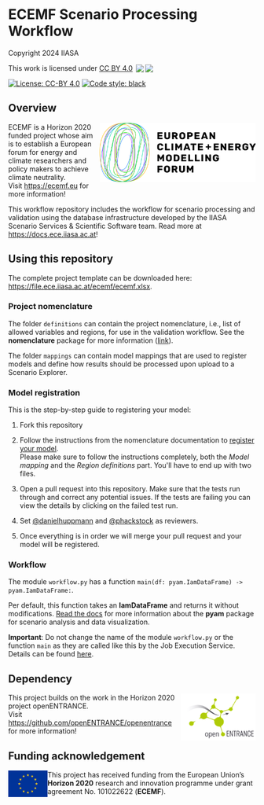 # ECEMF Scenario Processing Workflow

Copyright 2024 IIASA

This work is licensed under <a href="http://creativecommons.org/licenses/by/4.0/" target="_blank" rel="license noopener noreferrer" style="display:inline-block;">CC BY 4.0</a> <a href="http://creativecommons.org/licenses/by/4.0/" target="_blank" rel="license noopener noreferrer" style="display:inline-block;"><img style="height:15px!important;margin-left:3px;vertical-align:text-bottom;" src="https://mirrors.creativecommons.org/presskit/icons/cc.svg"><img style="height:15px!important;margin-left:3px;vertical-align:text-bottom;" src="https://mirrors.creativecommons.org/presskit/icons/by.svg"></a>

[![License: CC-BY 4.0](https://img.shields.io/github/license/iiasa/ecemf-workflow)](https://github.com/iiasa/ecemf-workflow/blob/main/LICENSE)
[![Code style: black](https://img.shields.io/badge/code%20style-black-000000.svg)](https://github.com/psf/black)

## Overview

<img src="./_static/ECEMF-logo.png" height="120" align="right" alt="ECEMF logo" />

ECEMF is a Horizon 2020 funded project whose aim is to establish a European forum for
energy and climate researchers and policy makers to achieve climate neutrality.  
Visit https://ecemf.eu for more information!

This workflow repository includes the workflow for scenario processing and validation
using the database infrastructure developed by the IIASA Scenario Services &
Scientific Software team. Read more at https://docs.ece.iiasa.ac.at!

## Using this repository

The complete project template can be downloaded here: <https://file.ece.iiasa.ac.at/ecemf/ecemf.xlsx>.

### Project nomenclature

The folder `definitions` can contain the project nomenclature, i.e., list of allowed
variables and regions, for use in the validation workflow. See the **nomenclature**
package for more information ([link](https://github.com/iamconsortium/nomenclature)).

The folder `mappings` can contain model mappings that are used to register models and
define how results should be processed upon upload to a Scenario Explorer.

### Model registration

This is the step-by-step guide to registering your model:

1. Fork this repository
2. Follow the instructions from the nomenclature documentation to [register your model](https://nomenclature-iamc.readthedocs.io/en/stable/user_guide/model-registration.html).  
Please make sure to follow the instructions completely, both the _Model mapping_ and the _Region definitions_ part. You'll have to end up with two files.
3. Open a pull request into this repository. Make sure that the tests run through and correct any potential issues. If the tests are failing you can view the details by clicking on the failed test run.

4. Set [@danielhuppmann](https://github.com/danielhuppmann) and [@phackstock](https://github.com/phackstock) as reviewers.
5. Once everything is in order we will merge your pull request and your model will be registered.

### Workflow

The module `workflow.py` has a function `main(df: pyam.IamDataFrame) -> pyam.IamDataFrame:`.

Per default, this function takes an **IamDataFrame** and returns it without
modifications. [Read the docs](https://pyam-iamc.readthedocs.io) for more information
about the **pyam** package for scenario analysis and data visualization.

**Important**: Do not change the name of the module `workflow.py` or the function `main`
as they are called like this by the Job Execution Service. Details can be found
[here](https://wiki.ece.iiasa.ac.at/wiki/index.php/Scenario_Explorer/Setup#Job_Execution_Service).

## Dependency

<img src="./_static/open_entrance-logo.png" width="152" height="96" align="right" alt="openENTRANCE logo" />

This project builds on the work in the Horizon 2020 project openENTRANCE.  
Visit https://github.com/openENTRANCE/openentrance for more information!

## Funding acknowledgement

<img src="./_static/EU-logo-300x201.jpg" width="80" height="54" align="left" alt="EU logo" />
This project has received funding from the European Union’s <b>Horizon 2020</b> research
and innovation programme under grant agreement No. 101022622 (<b>ECEMF</b>).

